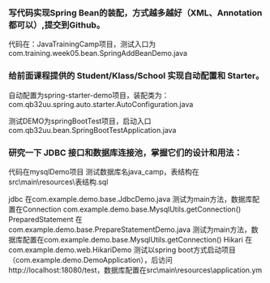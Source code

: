 ### 写代码实现Spring Bean的装配，方式越多越好（XML、Annotation都可以）,提交到Github。

代码在：JavaTrainingCamp项目，测试入口为com.training.week05.bean.SpringAddBeanDemo.java



### 给前面课程提供的 Student/Klass/School 实现自动配置和 Starter。

自动配置为spring-starter-demo项目，装配类为：com.qb32uu.spring.auto.starter.AutoConfiguration.java

测试DEMO为springBootTest项目，启动入口com.qb32uu.bean.SpringBootTestApplication.java


### 研究一下 JDBC 接口和数据库连接池，掌握它们的设计和用法：
代码在mysqlDemo项目
测试数据库名java_camp，表结构在src\main\resources\表结构.sql

jdbc 在com.example.demo.base.JdbcDemo.java 测试为main方法，数据库配置在Connection com.example.demo.base.MysqlUtils.getConnection()
PreparedStatement 在com.example.demo.base.PrepareStatementDemo.java 测试为main方法，数据库配置在com.example.demo.base.MysqlUtils.getConnection()
Hikari 在com.example.demo.web.HikariDemo 测试以spring boot方式启动项目（com.example.demo.DemoApplication），后访问http://localhost:18080/test，数据库配置在src\main\resources\application.ym